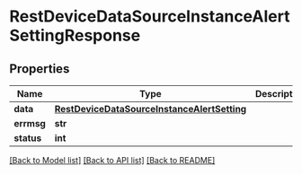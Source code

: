 # RestDeviceDataSourceInstanceAlertSettingResponse

## Properties
Name | Type | Description | Notes
------------ | ------------- | ------------- | -------------
**data** | [**RestDeviceDataSourceInstanceAlertSetting**](RestDeviceDataSourceInstanceAlertSetting.md) |  | [optional] 
**errmsg** | **str** |  | [optional] 
**status** | **int** |  | [optional] 

[[Back to Model list]](../README.md#documentation-for-models) [[Back to API list]](../README.md#documentation-for-api-endpoints) [[Back to README]](../README.md)


